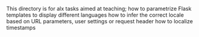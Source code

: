 This directory is for alx tasks aimed at teaching;
how to parametrize Flask templates to display different languages
how to infer the correct locale based on URL parameters, user settings or request header
how to localize timestamps
